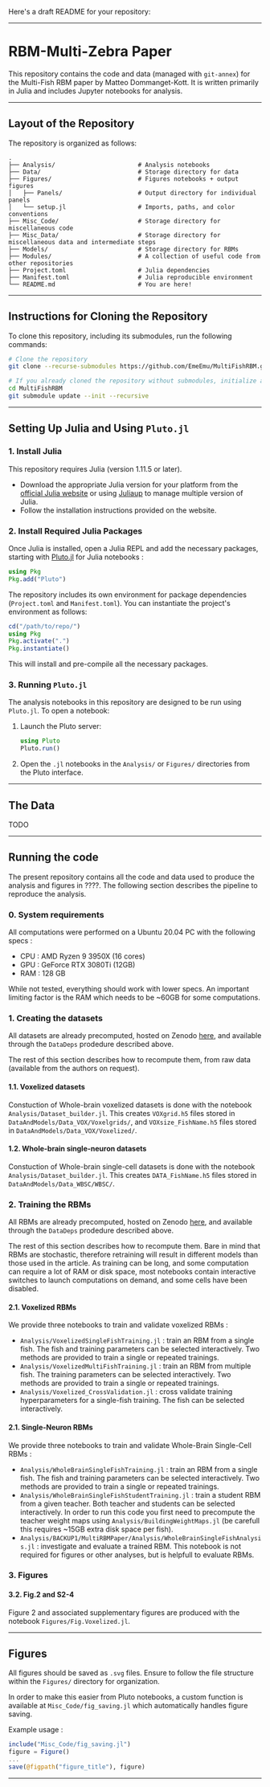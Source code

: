 Here's a draft README for your repository:

---

# RBM-Multi-Zebra Paper

This repository contains the code and data (managed with `git-annex`) for the Multi-Fish RBM paper by Matteo Dommanget-Kott. It is written primarily in Julia and includes Jupyter notebooks for analysis.

---

## Layout of the Repository

The repository is organized as follows:

```
.
├── Analysis/                       # Analysis notebooks
├── Data/                           # Storage directory for data 
├── Figures/                        # Figures notebooks + output figures 
│   ├── Panels/                     # Output directory for individual panels 
│   └── setup.jl                    # Imports, paths, and color conventions
├── Misc_Code/                      # Storage directory for miscellaneous code
├── Misc_Data/                      # Storage directory for miscellaneous data and intermediate steps
├── Models/                         # Storage directory for RBMs
├── Modules/                        # A collection of useful code from other repositories
├── Project.toml                    # Julia dependencies
├── Manifest.toml                   # Julia reproducible environment
└── README.md                       # You are here!
```

---

## Instructions for Cloning the Repository

To clone this repository, including its submodules, run the following commands:

```bash
# Clone the repository
git clone --recurse-submodules https://github.com/EmeEmu/MultiFishRBM.git

# If you already cloned the repository without submodules, initialize and update submodules
cd MultiFishRBM
git submodule update --init --recursive
```

---


## Setting Up Julia and Using `Pluto.jl`

### 1. Install Julia

This repository requires Julia (version 1.11.5 or later). 

- Download the appropriate Julia version for your platform from the [official Julia website](https://julialang.org/downloads/) or using [Juliaup](https://github.com/JuliaLang/juliaup) to manage multiple version of Julia.
- Follow the installation instructions provided on the website.

### 2. Install Required Julia Packages

Once Julia is installed, open a Julia REPL and add the necessary packages, starting with [Pluto.jl](https://plutojl.org/) for Julia notebooks :

```julia
using Pkg
Pkg.add("Pluto")
```

The repository includes its own environment for package dependencies (`Project.toml` and `Manifest.toml`). You can instantiate the project's environment as follows:

```julia
cd("/path/to/repo/")
using Pkg
Pkg.activate(".")
Pkg.instantiate()
```
This will install and pre-compile all the necessary packages.

### 3. Running `Pluto.jl`

The analysis notebooks in this repository are designed to be run using `Pluto.jl`. To open a notebook:

1. Launch the Pluto server:
   ```julia
   using Pluto
   Pluto.run()
   ```

2. Open the `.jl` notebooks in the `Analysis/` or `Figures/` directories from the Pluto interface.

---

## The Data

TODO

---

## Running the code

The present repository contains all the code and data used to produce the analysis and figures in ????. The following section describes the pipeline to reproduce the analysis.

### 0. System requirements

All computations were performed on a Ubuntu 20.04 PC with the following specs :

- CPU : AMD Ryzen 9 3950X (16 cores)
- GPU : GeForce RTX 3080Ti (12GB)
- RAM : 128 GB

While not tested, everything should work with lower specs. An important limiting factor is the RAM which needs to be ~60GB for some computations.

### 1. Creating the datasets

All datasets are already precomputed, hosted on Zenodo [here](example.com), and available through the `DataDeps` prodedure described above.

The rest of this section describes how to recompute them, from raw data (available from the authors on request). 

#### 1.1. Voxelized datasets

Constuction of Whole-brain voxelized datasets is done with the notebook `Analysis/Dataset_builder.jl`. This creates `VOXgrid.h5` files stored in `DataAndModels/Data_VOX/Voxelgrids/`, and `VOXsize_FishName.h5` files stored in `DataAndModels/Data_VOX/Voxelized/`.

#### 1.2. Whole-brain single-neuron datasets

Constuction of Whole-brain single-cell datasets is done with the notebook `Analysis/Dataset_builder.jl`. This creates `DATA_FishName.h5` files stored in `DataAndModels/Data_WBSC/WBSC/`.


### 2. Training the RBMs

All RBMs are already precomputed, hosted on Zenodo [here](example.com), and available through the `DataDeps` prodedure described above.

The rest of this section describes how to recompute them. Bare in mind that RBMs are stochastic, therefore retraining will result in different models than those used in the article.
As training can be long, and some computation can require a lot of RAM or disk space, most notebooks contain interactive switches to launch computations on demand, and some cells have been disabled.

#### 2.1. Voxelized RBMs

We provide three notebooks to train and validate voxelized RBMs :

- `Analysis/VoxelizedSingleFishTraining.jl` : train an RBM from a single fish. The fish and training parameters can be selected interactively. Two methods are provided to train a single or repeated trainings.
- `Analysis/VoxelizedMultiFishTraining.jl` : train an RBM from multiple fish. The training parameters can be selected interactively. Two methods are provided to train a single or repeated trainings.
- `Analysis/Voxelized_CrossValidation.jl` : cross validate training hyperparameters for a single-fish training. The fish can be selected interactively.

#### 2.1. Single-Neuron RBMs

We provide three notebooks to train and validate Whole-Brain Single-Cell RBMs :

- `Analysis/WholeBrainSingleFishTraining.jl` : train an RBM from a single fish. The fish and training parameters can be selected interactively. Two methods are provided to train a single or repeated trainings.
- `Analysis/WholeBrainSingleFishStudentTraining.jl` : train a student RBM from a given teacher. Both teacher and students can be selected interactively. In order to run this code you first need to precompute the teacher weight maps using `Analysis/BuildingWeightMaps.jl` (be carefull this requires ~15GB extra disk space per fish).
- `Analysis/BACKUP1/MultiRBMPaper/Analysis/WholeBrainSingleFishAnalysis.jl` : investigate and evaluate a trained RBM. This notebook is not required for figures or other analyses, but is helpfull to evaluate RBMs.

### 3. Figures

#### 3.2. Fig.2 and S2-4

Figure 2 and associated supplementary figures are produced with the notebook `Figures/Fig.Voxelized.jl`.


---

## Figures

All figures should be saved as `.svg` files. Ensure to follow the file structure within the `Figures/` directory for organization.

In order to make this easier from Pluto notebooks, a custom function is available at `Misc_Code/fig_saving.jl` which automatically handles figure saving.

Example usage :
```julia
include("Misc_Code/fig_saving.jl")
figure = Figure()
...
save(@figpath("figure_title"), figure)
```

---
